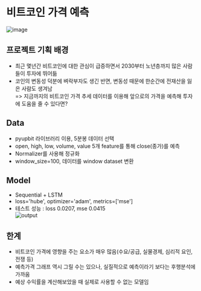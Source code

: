 # 비트코인 가격 예측
![image](https://user-images.githubusercontent.com/88722429/175088485-2f3079f4-c22f-40e5-a787-312aa2577b58.png)

## 프로젝트 기획 배경
+ 최근 몇년간 비트코인에 대한 관심이 급증하면서 2030부터 노년층까지 많은 사람들이 투자에 뛰어듦
+ 코인의 변동성 덕분에 벼락부자도 생긴 반면, 변동성 때문에 한순간에 전재산을 잃은 사람도 생겨남  
=> 지금까지의 비트코인 가격 추세 데이터를 이용해 앞으로의 가격을 예측해 투자에 도움을 줄 수 있다면?



## Data
+ pyupbit 라이브러리 이용, 5분봉 데이터 선택
+ open, high, low, volume, value 5개 feature를 통해 close(종가)를 예측
+ Normalizer를 사용해 정규화
+ window_size=100, 데이터를 window dataset 변환



## Model
+ Sequential + LSTM
+ loss='hube', optimizer='adam', metrics=['mse']
+ 테스트 성능 : loss 0.0207, mse 0.0415  
![output](https://user-images.githubusercontent.com/88722429/175094954-d19eebab-7c03-4d50-ba3d-853717eab61d.png)



## 한계
+ 비트코인 가격에 영향을 주는 요소가 매우 많음(수요/공급, 실물경제, 심리적 요인, 전쟁 등)
+ 예측가격 그래프 역시 그릴 수는 있으나, 실질적으로 예측이라기 보다는 후행분석에 가까움
+ 예상 수익률을 계산해보았을 때 실제로 사용할 수 없는 모델임
